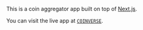This is a coin aggregator app built on top of [Next.js](https://nextjs.org/).

You can visit the live app at [`COINVERSE`](https://coinverse.netlify.app).
